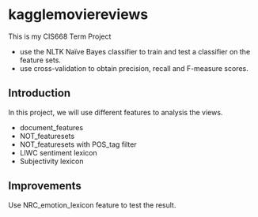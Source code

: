 # kagglemoviereviews
This is my CIS668 Term Project
- use the NLTK Naïve Bayes classifier to train and test a classifier on the feature sets. 
- use cross-validation to obtain precision, recall and F-measure scores. 

## Introduction
In this project, we will use different features to analysis the views.
- document_features 
- NOT_featuresets
- NOT_featuresets with POS_tag filter
- LIWC sentiment lexicon
- Subjectivity lexicon
## Improvements
Use NRC_emotion_lexicon feature to test the result.
